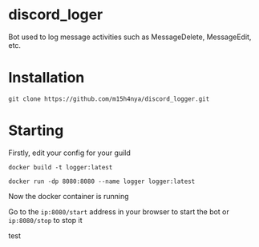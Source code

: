 # discord_loger
Bot used to log message activities such as MessageDelete, MessageEdit, etc.

# Installation
`git clone https://github.com/m15h4nya/discord_logger.git`

# Starting
Firstly, edit your config for your guild

`docker build -t logger:latest`

`docker run -dp 8080:8080 --name logger logger:latest`

Now the docker container is running

Go to the `ip:8080/start` address in your browser to start the bot or `ip:8080/stop` to stop it 

test